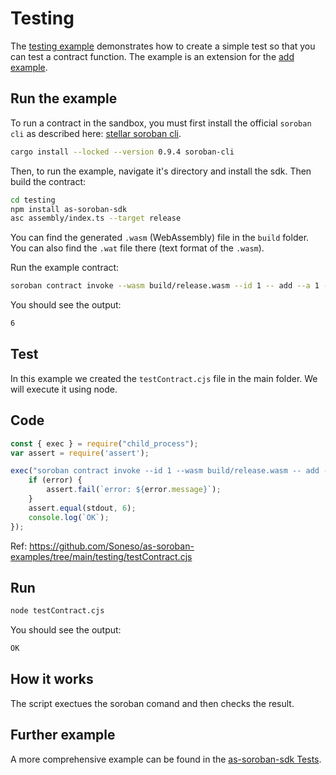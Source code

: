 # Testing

The [testing example](https://github.com/Soneso/as-soroban-examples/tree/main/testing) demonstrates how to create a simple test so that you can test a contract function. The example is an extension for the [add example](https://github.com/Soneso/as-soroban-examples/tree/main/add).


## Run the example

To run a contract in the sandbox, you must first install the official `soroban cli` as described here: [stellar soroban cli](https://github.com/stellar/soroban-cli).

```sh
cargo install --locked --version 0.9.4 soroban-cli
```

Then, to run the example, navigate it's directory and install the sdk. Then build the contract:

```sh
cd testing
npm install as-soroban-sdk
asc assembly/index.ts --target release
```

You can find the generated `.wasm` (WebAssembly) file in the ```build``` folder. You can also find the `.wat` file there (text format of the `.wasm`).

Run the example contract:

```sh
soroban contract invoke --wasm build/release.wasm --id 1 -- add --a 1 --b 5
```

You should see the output:
```sh
6
```

## Test

In this example we created the `testContract.cjs` file in the main folder. We will execute it using node. 

## Code

```javascript
const { exec } = require("child_process");
var assert = require('assert');

exec("soroban contract invoke --id 1 --wasm build/release.wasm -- add --a 1 --b 5", (error, stdout, stderr) => {
    if (error) {
        assert.fail(`error: ${error.message}`);
    }
    assert.equal(stdout, 6);
    console.log(`OK`);
});
```

Ref: https://github.com/Soneso/as-soroban-examples/tree/main/testing/testContract.cjs

## Run

```sh
node testContract.cjs
```

You should see the output:
```sh
OK
```

## How it works

The script exectues the soroban comand and then checks the result.


## Further example

A more comprehensive example can be found in the [as-soroban-sdk Tests](https://github.com/Soneso/as-soroban-sdk/blob/main/test.cjs).